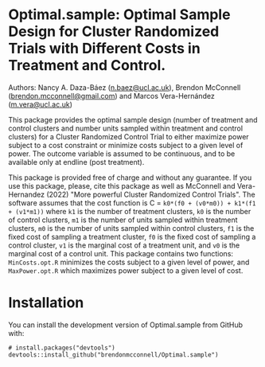 # Optimal.sample: Optimal Sample Design for Cluster Randomized Trials with Different Costs in Treatment and Control.
Authors: Nancy A. Daza-Báez (<n.baez@ucl.ac.uk>), Brendon McConnell (<brendon.mcconnell@gmail.com>) and Marcos Vera-Hernández (<m.vera@ucl.ac.uk>)

This package provides the optimal sample design (number of treatment and control clusters and number units sampled within treatment and control clusters) for a Cluster Randomized Control Trial to either maximize power subject to a cost constraint or minimize costs subject to a given level of power. The outcome variable is assumed to be continuous, and to be available only at endline (post treatment).

This package is provided free of charge and without any guarantee. If you use this package, please, cite this package as well as McConnell and Vera-Hernandez (2022) "More powerful Cluster Randomized Control Trials". The software assumes that the cost function is C = `k0*(f0 + (v0*m0)) + k1*(f1 + (v1*m1))` where `k1` is the number of treatment clusters, `k0` is the number of control clusters, `m1` is the number of units sampled within treatment clusters, `m0` is the number of units sampled within control clusters, `f1` is the fixed cost of sampling a treatment cluster, `f0` is the fixed cost of sampling a control cluster, `v1` is the marginal cost of a treatment unit, and `v0` is the marginal cost of a control unit. This package contains two functions: `MinCosts.opt.R` minimizes the costs subject to a given level of power, and `MaxPower.opt.R` which maximizes power subject to a given level of cost.

# Installation 

You can install the development version of Optimal.sample from GitHub with:


```{r}
# install.packages("devtools")
devtools::install_github("brendonmcconnell/Optimal.sample")
```
